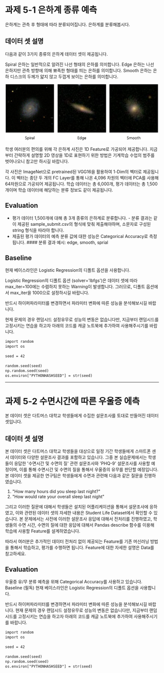 # 과제 5-1 은하계 종류 예측
은하계는 관측 후 형태에 따라 분류되어집니다. 은하계를 분류해봅시다.

## 데이터 셋 설명
다음과 같이 3가지 종류의 은하계 데이터 셋이 제공됩니다.

Spiral 은하는 일반적으로 알려진 나선 형태의 은하를 의미합니다.
Edge 은하는 나선 은하지만 관측 방향에 의해 뾰족한 형태를 띄는 은하를 의미합니다.
Smooth 은하는 은하 디스크의 두께가 얇지 않고 두껍게 보이는 은하를 의미합니다.

![Alt text](image.png)

학생 여러분의 편의를 위해 각 은하계 사진은 1D Feature로 가공되어 제공합니다. 지금부터 간략하게 설명할 2D 영상을 1D로 표현하기 위한 방법은 기계학습 수업의 범주를 벗어나오니 참고만 하시길 바랍니다.

각 사진은 ImageNet으로 pretrained된 VGG16을 활용하여 1-Dim의 벡터로 제공됩니다. 이 벡터는 종단 두 개의 FC Layer를 통해 나온 4,096 차원의 벡터에 PCA를 사용해 64차원으로 가공되어 제공됩니다.
학습 데이터는 총 6,000개, 평가 데이터는 총 1,500개이며 학습 데이터에 해당하는 분류 정보도 같이 제공됩니다.

## Evaluation
- 평가 데이터 1,500개에 대해 총 3개 종류의 은하계로 분류합니다. - 분류 결과는 같이 제공된 sample_submit.csv의 형식에 맞춰 제출해야하며, 소문자로 구성된 string 형식을 따라야 합니다.
- 제출된 평가 데이터의 예측 분류 값에 대한 성능은 Categorical Accuracy로 측정됩니다. #### 분류 결과 예시: edge, smooth, sprial 

## Baseline
현재 베이스라인은 Logistic Regression의 디폴트 옵션을 사용합니다.

Logistic Regression의 디폴트 옵션 (solver='lbfgs')은 데이터 셋에 따라 max_iter=100에는 수렴하지 못하는 Warning이 발생합니다. 그러므로, 디폴트 옵션에서 max_iter을 1000으로 설정하시길 바랍니다.

반드시 하이퍼파라미터를 변경하면서 파라미터 변화에 따른 성능을 분석해보시길 바랍니다.

현재 문제의 경우 랜덤시드 설정유무로 성능의 변동은 없습니다만, 지금부터 랜덤시드를 고정시키는 연습을 하고자 아래의 코드를 캐글 노트북에 추가하여 사용해주시기를 바랍니다.

    import random
    import os

    seed = 42

    random.seed(seed)
    np.random.seed(seed)
    os.environ["PYTHONHASHSEED"] = str(seed)
---
# 과제 5-2 수면시간에 따른 우울증 에측

본 데이터 셋은 다트머스 대학교 학생들에게 수집한 설문조사를 토대로 만들어진 데이터 셋입니다.

## 데이터 셋 설명
본 데이터 셋은 다트머스 대학교 학생들을 대상으로 일정 기간 학생들에게 스마트폰 센서 데이터와 다양한 설문조사 결과를 포함하고 있습니다. 그중 본 실습문제에서는 학생들이 응답한 '수면시간 및 수면의 질' 관련 설문조사와 'PHQ-9' 설문조사를 사용할 예정이며, 이를 통해 수면시간 및 수면의 질을 통해서 우울증의 유무를 판단할 예정입니다. 본 데이터 셋을 제공한 연구팀은 학생들에게 수면과 관련해 다음과 같은 질문을 진행하였습니다.

1. "How many hours did you sleep last night?"
2. "How would rate your overall sleep last night"

그리고 이러한 질문에 대해서 학생들은 설치된 어플리케이션을 통해서 설문조사에 응하였고, 이와 관련된 데이터 셋의 자세한 내용은 Student Life Dataset에서 확인할 수 있습니다. 본 문제에서는 사전에 이러한 설문조사 응답에 대해서 전처리를 진행하였고, 학생들의 수면 시간, 수면의 질에 대한 응답에 대해서 Pandas describe 함수를 이용해 학습에 사용할 Feature를 설계하였습니다.

따라서 여러분은 추가적인 데이터 전처리 없이 제공되는 Feature를 기존 머신러닝 방법을 통해서 학습하고, 평가를 수행하면 됩니다. Feature에 대한 자세한 설명은 Data를 참고하세요.

## Evaluation
우울증 유/무 분류 예측을 위해 Categorical Accuracy를 사용하고 있습니다.
Baseline (필독)
현재 베이스라인은 Logistic Regression의 디폴트 옵션을 사용합니다.

반드시 하이퍼파라미터를 변경하면서 파라미터 변화에 따른 성능을 분석해보시길 바랍니다.
현재 문제의 경우 랜덤시드 설정유무로 성능의 변동은 없습니다만, 지금부터 랜덤시드를 고정시키는 연습을 하고자 아래의 코드를 캐글 노트북에 추가하여 사용해주시기를 바랍니다.

    import random
    import os

    seed = 42

    random.seed(seed)
    np.random.seed(seed)
    os.environ["PYTHONHASHSEED"] = str(seed)